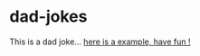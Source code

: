 # dad-jokes
This is a dad joke...
<a href="http://htmlpreview.github.io/?https://github.com/Duduoop/dad-jokes/blob/main/index.html">here is a example, have fun !</a>
